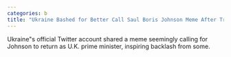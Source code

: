 ```yaml
---
categories: b
title: "Ukraine Bashed for Better Call Saul Boris Johnson Meme After Truss Quits"
---
```

Ukraine"s official Twitter account shared a meme seemingly calling for Johnson to return as U.K. prime minister, inspiring backlash from some.